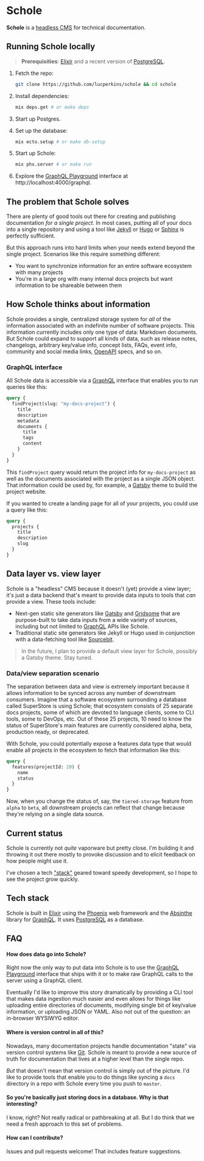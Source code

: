 # Schole

**Schole** is a [headless CMS](https://headlesscms.org/about) for technical documentation.

## Running Schole locally

> **Prerequisities**: [Elixir](https://elixir-lang.org/install.html) and a recent version of [PostgreSQL](https://postgresql.org).

1. Fetch the repo:

    ```sh
    git clone https://github.com/lucperkins/schole && cd schole
    ```

1. Install dependencies:

    ```sh
    mix deps.get # or make deps
    ```

1. Start up Postgres.
1. Set up the database:

    ```sh
    mix ecto.setup # or make db-setup
    ```

1. Start up Schole:

    ```sh
    mix phx.server # or make run
    ```

1. Explore the [GraphQL Playground](https://github.com/prisma-labs/graphql-playground) interface at http://localhost:4000/graphql.

## The problem that Schole solves

There are plenty of good tools out there for creating and publishing documentation *for a single project*. In most cases, putting all of your docs into a single repository and using a tool like [Jekyll](https://jekyll-rb.com) or [Hugo](https://gohugo.io) or [Sphinx](https://www.sphinx-doc.org) is perfectly sufficient.

But this approach runs into hard limits when your needs extend beyond the single project. Scenarios like this require something different:

* You want to synchronize information for an entire software ecosystem with many projects
* You're in a large org with many internal docs projects but want information to be shareable between them

## How Schole thinks about information

Schole provides a single, centralized storage system for *all* of the information associated with an indefinite number of software projects. This information currently includes only one type of data: Markdown documents. But Schole could expand to support all kinds of data, such as release notes, changelogs, arbitrary key/value info, concept lists, FAQs, event info, community and social media links, [OpenAPI](https://www.openapis.org) specs, and so on.

### GraphQL interface

All Schole data is accessible via a [GraphQL](https://graphql.org) interface that enables you to run queries like this:

```graphql
query {
  findProject(slug: "my-docs-project") {
    title
    description
    metadata
    documents {
      title
      tags
      content
    }
  }
}
```

This `findProject` query would return the project info for `my-docs-project` as well as the documents associated with the project as a single JSON object. That information could be used by, for example, a [Gatsby](https://gatsbyjs.org) theme to build the project website.

If you wanted to create a landing page for all of your projects, you could use a query like this:

```graphql
query {
  projects {
    title
    description
    slug
  }
}
```

## Data layer vs. view layer

Schole is a "headless" CMS because it doesn't (yet) provide a view layer; it's just a data backend that's meant to provide data inputs to tools that *can* provide a view. These tools include:

* Next-gen static site generators like [Gatsby](https://gatsbyjs.org) and [Gridsome](https://gridsome.org) that are purpose-built to take data inputs from a wide variety of sources, including but not limited to [GraphQL](https://graphql.org) APIs like Schole.
* Traditional static site generators like Jekyll or Hugo used in conjunction with a data-fetching tool like [Sourcebit](https://github.com/stackbithq/sourcebit).

> In the future, I plan to provide a default view layer for Schole, possibly a Gatsby theme. Stay tuned.

### Data/view separation scenario

The separation between data and view is extremely important because it allows information to be synced across any number of downstream consumers. Imagine that a software ecosystem surrounding a database called SuperStore is using Schole; that ecosystem consists of 25 separate docs projects, some of which are devoted to language clients, some to CLI tools, some to DevOps, etc. Out of these 25 projects, 10 need to know the status of SuperStore's main features are currently considered alpha, beta, production ready, or deprecated.

With Schole, you could potentially expose a features data type that would enable all projects in the ecosystem to fetch that information like this:

```graphql
query {
  features(projectId: 20) {
    name
    status
  }
}
```

Now, when you change the status of, say, the `tiered-storage` feature from `alpha` to `beta`, all downstream projects can reflect that change because they're relying on a single data source.

## Current status

Schole is currently not *quite* vaporware but pretty close. I'm building it and throwing it out there mostly to provoke discussion and to elicit feedback on how people might use it.

I've chosen a tech ["stack"](#tech-stack) geared toward speedy development, so I hope to see the project grow quickly.

## Tech stack

Schole is built in [Elixir](https://elixir-lang.com) using the [Phoenix](https://phoenixframework.org) web framework and the [Absinthe](https://hexdocs.pm/absinthe/overview.html) library for [GraphQL](https://graphql.org). It uses [PostgreSQL](https://postgresql.org) as a database.

## FAQ

#### How does data go into Schole?

Right now the only way to put data into Schole is to use the [GraphQL Playground](https://github.com/prisma-labs/graphql-playground) interface that ships with it or to make raw GraphQL calls to the server using a GraphQL client.

Eventually I'd like to improve this story dramatically by providing a CLI tool that makes data ingestion much easier and even allows for things like uploading entire directories of documents, modifying single bit of key/value information, or uploading JSON or YAML. Also not out of the question: an in-browser WYSIWYG editor.

#### Where is version control in all of this?

Nowadays, many documentation projects handle documentation "state" via version control systems like [Git](https://git-scm.com). Schole is meant to provide a new source of truth for documentation that lives at a higher level than the single repo.

*But* that doesn't mean that version control is simply out of the picture. I'd like to provide tools that enable you to do things like syncing a `docs` directory in a repo with Schole every time you push to `master`.

#### So you're basically just storing docs in a database. Why is that interesting?

I know, right? Not really radical or pathbreaking at all. But I do think that we need a fresh approach to this set of problems.

#### How can I contribute?

Issues and pull requests welcome! That includes feature suggestions.

